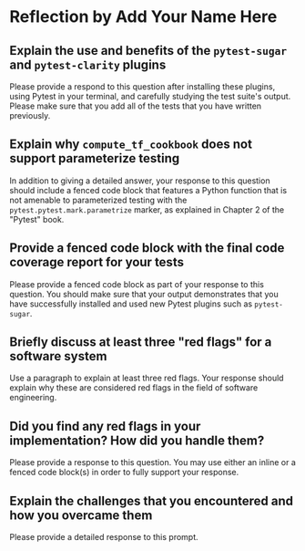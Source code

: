 # Reflection by Add Your Name Here

## Explain the use and benefits of the `pytest-sugar` and `pytest-clarity` plugins

Please provide a respond to this question after installing these plugins, using
Pytest in your terminal, and carefully studying the test suite's output. Please
make sure that you add all of the tests that you have written previously.

## Explain why `compute_tf_cookbook` does not support parameterize testing

In addition to giving a detailed answer, your response to this question should
include a fenced code block that features a Python function that is not amenable
to parameterized testing with the `pytest.pytest.mark.parametrize` marker, as
explained in Chapter 2 of the "Pytest" book.

## Provide a fenced code block with the final code coverage report for your tests

Please provide a fenced code block as part of your response to this question.
You should make sure that your output demonstrates that you have successfully
installed and used new Pytest plugins such as `pytest-sugar`.

## Briefly discuss at least three "red flags" for a software system

Use a paragraph to explain at least three red flags. Your response should
explain why these are considered red flags in the field of software engineering.

## Did you find any red flags in your implementation? How did you handle them?

Please provide a response to this question. You may use either an inline or a
fenced code block(s) in order to fully support your response.

## Explain the challenges that you encountered and how you overcame them

Please provide a detailed response to this prompt.

